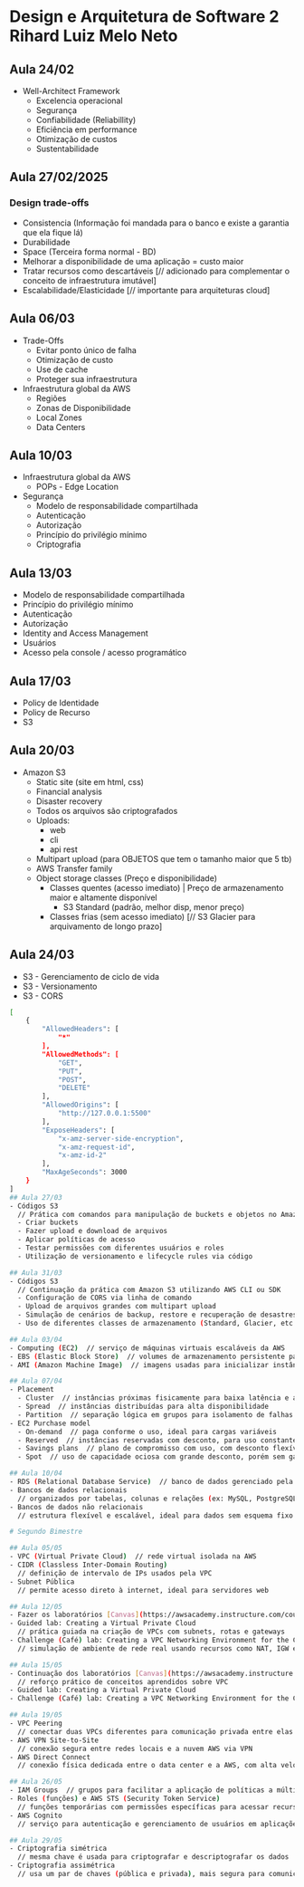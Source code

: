 # Design e Arquitetura de Software 2 Rihard Luiz Melo Neto

## Aula 24/02
- Well-Architect Framework
  - Excelencia operacional
  - Segurança
  - Confiabilidade (Reliabillity)
  - Eficiência em performance
  - Otimização de custos
  - Sustentabilidade

## Aula 27/02/2025
### Design trade-offs
- Consistencia (Informação foi mandada para o banco e existe a garantia que ela fique lá)
- Durabilidade 
- Space (Terceira forma normal - BD)
- Melhorar a disponibilidade de uma aplicação = custo maior
- Tratar recursos como descartáveis [// adicionado para complementar o conceito de infraestrutura imutável]
- Escalabilidade/Elasticidade [// importante para arquiteturas cloud]

## Aula 06/03
- Trade-Offs
  - Evitar ponto único de falha
  - Otimização de custo
  - Use de cache
  - Proteger sua infraestrutura
- Infraestrutura global da AWS
  - Regiões
  - Zonas de Disponibilidade
  - Local Zones
  - Data Centers

## Aula 10/03
- Infraestrutura global da AWS
  - POPs - Edge Location
- Segurança
  - Modelo de responsabilidade compartilhada
  - Autenticação
  - Autorização
  - Princípio do privilégio mínimo
  - Criptografia

## Aula 13/03
- Modelo de responsabilidade compartilhada
- Princípio do privilégio mínimo
- Autenticação
- Autorização
- Identity and Access Management
- Usuários
- Acesso pela console / acesso programático

## Aula 17/03
- Policy de Identidade
- Policy de Recurso
- S3

## Aula 20/03
- Amazon S3
    - Static site (site em html, css)
    - Financial analysis
    - Disaster recovery
    - Todos os arquivos são criptografados
    - Uploads:
        - web
        - cli
        - api rest
    - Multipart upload 
        (para OBJETOS que tem o tamanho maior que 5 tb)
    - AWS Transfer family
    - Object storage classes (Preço e disponibilidade)
        - Classes quentes (acesso imediato) | Preço de armazenamento maior e altamente disponível
            - S3 Standard (padrão, melhor disp, menor preço)
        - Classes frias (sem acesso imediato) [// S3 Glacier para arquivamento de longo prazo]

## Aula 24/03
- S3 - Gerenciamento de ciclo de vida
- S3 - Versionamento
- S3 - CORS

```bash
[
    {
        "AllowedHeaders": [
            "*"
        ],
        "AllowedMethods": [
            "GET",
            "PUT",
            "POST",
            "DELETE"
        ],
        "AllowedOrigins": [
            "http://127.0.0.1:5500"
        ],
        "ExposeHeaders": [
            "x-amz-server-side-encryption",
            "x-amz-request-id",
            "x-amz-id-2"
        ],
        "MaxAgeSeconds": 3000
    }
]
## Aula 27/03
- Códigos S3  
  // Prática com comandos para manipulação de buckets e objetos no Amazon S3  
  - Criar buckets  
  - Fazer upload e download de arquivos  
  - Aplicar políticas de acesso  
  - Testar permissões com diferentes usuários e roles  
  - Utilização de versionamento e lifecycle rules via código

## Aula 31/03
- Códigos S3  
  // Continuação da prática com Amazon S3 utilizando AWS CLI ou SDK  
  - Configuração de CORS via linha de comando  
  - Upload de arquivos grandes com multipart upload  
  - Simulação de cenários de backup, restore e recuperação de desastres  
  - Uso de diferentes classes de armazenamento (Standard, Glacier, etc.)

## Aula 03/04
- Computing (EC2)  // serviço de máquinas virtuais escaláveis da AWS  
- EBS (Elastic Block Store)  // volumes de armazenamento persistente para EC2  
- AMI (Amazon Machine Image)  // imagens usadas para inicializar instâncias EC2

## Aula 07/04
- Placement  
  - Cluster  // instâncias próximas fisicamente para baixa latência e alta performance  
  - Spread  // instâncias distribuídas para alta disponibilidade  
  - Partition  // separação lógica em grupos para isolamento de falhas  
- EC2 Purchase model  
  - On-demand  // paga conforme o uso, ideal para cargas variáveis  
  - Reserved  // instâncias reservadas com desconto, para uso constante  
  - Savings plans  // plano de compromisso com uso, com desconto flexível  
  - Spot  // uso de capacidade ociosa com grande desconto, porém sem garantia de execução contínua

## Aula 10/04
- RDS (Relational Database Service)  // banco de dados gerenciado pela AWS  
- Bancos de dados relacionais  
  // organizados por tabelas, colunas e relações (ex: MySQL, PostgreSQL, Oracle)  
- Bancos de dados não relacionais  
  // estrutura flexível e escalável, ideal para dados sem esquema fixo (ex: DynamoDB, MongoDB)

# Segundo Bimestre

## Aula 05/05
- VPC (Virtual Private Cloud)  // rede virtual isolada na AWS  
- CIDR (Classless Inter-Domain Routing)  
  // definição de intervalo de IPs usados pela VPC  
- Subnet Pública  
  // permite acesso direto à internet, ideal para servidores web

## Aula 12/05
- Fazer os laboratórios [Canvas](https://awsacademy.instructure.com/courses/113113)  
- Guided lab: Creating a Virtual Private Cloud  
  // prática guiada na criação de VPCs com subnets, rotas e gateways  
- Challenge (Café) lab: Creating a VPC Networking Environment for the Café  
  // simulação de ambiente de rede real usando recursos como NAT, IGW e ACLs

## Aula 15/05
- Continuação dos laboratórios [Canvas](https://awsacademy.instructure.com/courses/113113)  
  // reforço prático de conceitos aprendidos sobre VPC  
- Guided lab: Creating a Virtual Private Cloud  
- Challenge (Café) lab: Creating a VPC Networking Environment for the Café

## Aula 19/05
- VPC Peering  
  // conectar duas VPCs diferentes para comunicação privada entre elas  
- AWS VPN Site-to-Site  
  // conexão segura entre redes locais e a nuvem AWS via VPN  
- AWS Direct Connect  
  // conexão física dedicada entre o data center e a AWS, com alta velocidade e baixa latência

## Aula 26/05
- IAM Groups  // grupos para facilitar a aplicação de políticas a múltiplos usuários  
- Roles (funções) e AWS STS (Security Token Service)  
  // funções temporárias com permissões específicas para acessar recursos  
- AWS Cognito  
  // serviço para autenticação e gerenciamento de usuários em aplicações web e mobile

## Aula 29/05
- Criptografia simétrica  
  // mesma chave é usada para criptografar e descriptografar os dados  
- Criptografia assimétrica  
  // usa um par de chaves (pública e privada), mais segura para comunicação entre partes diferentes